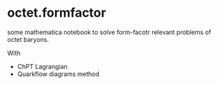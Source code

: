 # octet.formfactor
some mathematica notebook to solve form-facotr relevant problems of octet baryons.

With

- ChPT Lagrangian
- Quarkflow diagrams method